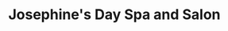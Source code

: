 ---
title: "Josephine's Day Spa and Salon"
url: /pearland/josephines-day-spa-and-salon/
shop: hairdresser
---